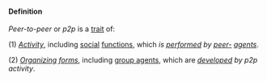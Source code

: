 #### Definition

*Peer-to-peer* or *p2p* is a [trait](https://github.com/gcassel/Modular-Organization-Terminology/blob/master/terms/trait.md) of:

(1) *[Activity](https://github.com/gcassel/Modular-Organization-Terminology/blob/master/terms/activity.md)*, including [social](https://github.com/gcassel/Modular-Organization-Terminology/blob/master/terms/social.md) [functions](https://github.com/gcassel/Modular-Organization-Terminology/blob/master/terms/function.md), which *is [performed](https://github.com/gcassel/Modular-Organization-Terminology/blob/master/terms/perform.md) by [peer-](https://github.com/gcassel/Modular-Organization-Terminology/blob/master/terms/peer.md) [agents](https://github.com/gcassel/Modular-Organization-Terminology/blob/master/terms/agent.md)*.

(2) *[Organizing](https://github.com/gcassel/Modular-Organization-Terminology/blob/master/terms/organization.md) [forms](https://github.com/gcassel/Modular-Organization-Terminology/blob/master/terms/form.md)*, including [group agents](https://github.com/gcassel/Modular-Organization-Terminology/blob/master/terms/group-agent.md), which are *[developed](https://github.com/gcassel/Modular-Organization-Terminology/blob/master/terms/develop.md) by p2p activity*.

